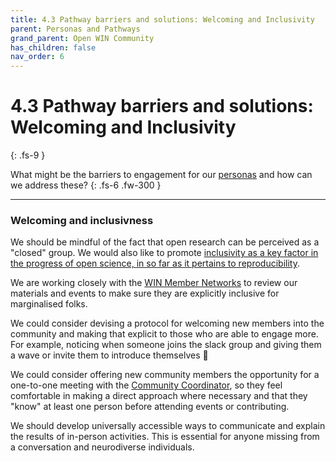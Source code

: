 ```yaml
---
title: 4.3 Pathway barriers and solutions: Welcoming and Inclusivity
parent: Personas and Pathways
grand_parent: Open WIN Community
has_children: false
nav_order: 6
---
```


# 4.3 Pathway barriers and solutions: Welcoming and Inclusivity
{: .fs-9 }

What might be the barriers to engagement for our [personas](personas-3-descriptions.md) and how can we address these?
{: .fs-6 .fw-300 }

---

### Welcoming and inclusivness
We should be mindful of the fact that open research can be perceived as a "closed" group. We would also like to promote [inclusivity as a key factor in the progress of open science, in so far as it pertains to reproducibility](https://slides.com/cassgvp/deck-573b79).

We are working closely with the [WIN Member Networks](https://www.win.ox.ac.uk/about/edi/member-networks) to review our materials and events to make sure they are explicitly inclusive for marginalised folks.

We could consider devising a protocol for welcoming new members into the community and making that explicit to those who are able to engage more. For example, noticing when someone joins the slack group and giving them a wave or invite them to introduce themselves 👋

We could consider offering new community members the opportunity for a one-to-one meeting with the [Community Coordinator](https://cassgvp.github.io/WIN-Open-Neuroimaging-Community/docs/community/community-who.html#community-coordinator---cassandra-gould-van-praag-sheher), so they feel comfortable in making a direct approach where necessary and that they "know" at least one person before attending events or contributing.

We should develop universally accessible ways to communicate and explain the results of in-person activities. This is essential for anyone missing from a conversation and neurodiverse individuals.
